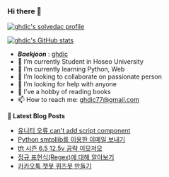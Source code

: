 ### Hi there 👋

[![ghdic's solvedac profile](http://mazassumnida.wtf/api/v2/generate_badge?boj=ghdic)](https://solved.ac/profile/ghdic)

[![ghdic's GitHub stats](https://github-readme-stats.vercel.app/api?username=ghdic&show_icons=true&theme=onedark)](https://github.com/ghdic/github-readme-stats)
- __*Baekjoon*__ : [ghdic](http://icpc.me/ghdic)
- 🔭 I’m currently Student in Hoseo University
- 🌱 I’m currently learning Python, Web
- 👯 I’m looking to collaborate on passionate person 
- 🤔 I’m looking for help with anyone
- 💬 I've a hobby of reading books
- 📫 How to reach me: ghdic77@gmail.com


**📕 Latest Blog Posts**
<!-- BLOG-POST-LIST:START -->
- [유니티 오류 can&#39;t add script component](https://marinelifeirony.tistory.com/144)
- [Python smtpllib를 이용한 이메일 보내기](https://marinelifeirony.tistory.com/143)
- [tft 시즌 6.5 12.5v 공략 이모저모](https://marinelifeirony.tistory.com/142)
- [정규 표현식&lpar;Regex&rpar;에 대해 알아보기](https://marinelifeirony.tistory.com/141)
- [카카오톡 챗봇 퀴즈봇 만들기](https://marinelifeirony.tistory.com/140)
<!-- BLOG-POST-LIST:END -->